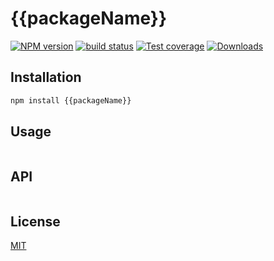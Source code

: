# {{packageName}}
[![NPM version][npm-image]][npm-url]
[![build status][travis-image]][travis-url]
[![Test coverage][coveralls-image]][coveralls-url]
[![Downloads][downloads-image]][downloads-url]


## Installation
```bash
npm install {{packageName}}
```

## Usage
```js

```

## API
```js

```

## License
[MIT](https://tldrlegal.com/license/mit-license)

[npm-image]: https://img.shields.io/npm/v/{{packageName}}.svg?style=flat-square
[npm-url]: https://npmjs.org/package/{{packageName}}
[travis-image]: https://img.shields.io/travis/{{name}}/{{packageName}}.svg?style=flat-square
[travis-url]: https://travis-ci.org/{{name}}/{{packageName}}
[coveralls-image]: https://img.shields.io/coveralls/{{name}}/{{packageName}}.svg?style=flat-square
[coveralls-url]: https://coveralls.io/r/{{name}}/{{packageName}}?branch=master
[downloads-image]: http://img.shields.io/npm/dm/{{packageName}}.svg?style=flat-square
[downloads-url]: https://npmjs.org/package/{{packageName}}
